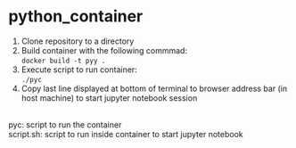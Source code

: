 # python_container
1. Clone repository to a directory
2. Build container with the following commmad:<br>
```docker build -t pyy .```<br>
3. Execute script to run container:<br>
```./pyc```<br>
4. Copy last line displayed at bottom of terminal to browser address bar (in host machine) to start jupyter notebook session
<br>
pyc: script to run the container<br>
script.sh: script to run inside container to start jupyter notebook
